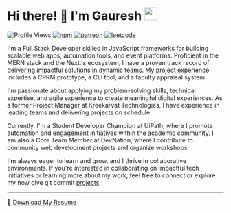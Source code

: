 # Hi there! 👋 I'm Gauresh <img src="https://media.giphy.com/media/WUlplcMpOCEmTGBtBW/giphy.gif" width="30">

![Profile Views](https://komarev.com/ghpvc/?username=gaureshpai)
[![npm](https://img.shields.io/badge/NPM-gaureshpai-red?logo=npm)](https://www.npmjs.com/~gaureshpai)
[![patreon](https://img.shields.io/badge/Patreon-gaureshpai-green?logo=patreon)](https://patreon.com/gaureshpai)
[![leetcode](https://img.shields.io/badge/LeetCode-gaureshpai-yellow?logo=leetcode)](https://leetcode.com/u/gaureshpai)

I'm a Full Stack Developer skilled in JavaScript frameworks for building scalable web apps, automation tools, and event platforms. Proficient in the MERN stack and the Next.js ecosystem, I have a proven track record of delivering impactful solutions in dynamic teams. My project experience includes a CPRM prototype, a CLI tool, and a faculty appraisal system.

I'm passionate about applying my problem-solving skills, technical expertise, and agile experience to create meaningful digital experiences. As a former Project Manager at Kreekarvat Technologies, I have experience in leading teams and delivering projects on schedule.

Currently, I'm a Student Developer Champion at UiPath, where I promote automation and engagement initiatives within the academic community. I am also a Core Team Member at DevNation, where I contribute to community web development projects and organize workshops.

I'm always eager to learn and grow, and I thrive in collaborative environments. If you're interested in collaborating on impactful tech initiatives or learning more about my work, feel free to connect or explore my now give git commit [projects](https://github.com/gaureshpai?tab=repositories).

---

📄 [Download My Resume](https://github.com/gaureshpai/gaureshpai/raw/main/Gauresh_G_Pai_Full_Stack.pdf)
